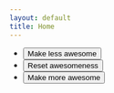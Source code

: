 ```yaml
---
layout: default
title: Home
---
```


<ul class="usa-button-group usa-button-group--segmented">
  <li class="usa-button-group__item">
    <button class="usa-button">Make less awesome</button>
  </li>
  <li class="usa-button-group__item">
    <button class="usa-button usa-button--outline">Reset awesomeness</button>
  </li>
  <li class="usa-button-group__item">
    <button class="usa-button usa-button--outline">Make more awesome</button>
  </li>
</ul>
